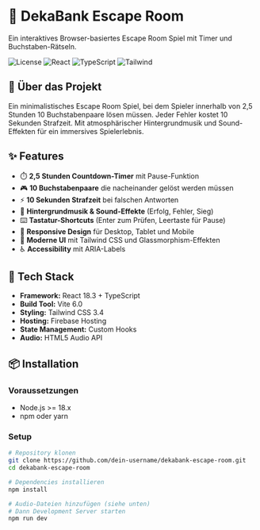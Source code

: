 # 🎯 DekaBank Escape Room

Ein interaktives Browser-basiertes Escape Room Spiel mit Timer und Buchstaben-Rätseln.

![License](https://img.shields.io/badge/license-MIT-blue.svg)
![React](https://img.shields.io/badge/React-18.3-61dafb.svg)
![TypeScript](https://img.shields.io/badge/TypeScript-5.6-3178c6.svg)
![Tailwind](https://img.shields.io/badge/Tailwind-3.4-38bdf8.svg)

## 📖 Über das Projekt

Ein minimalistisches Escape Room Spiel, bei dem Spieler innerhalb von 2,5 Stunden 10 Buchstabenpaare lösen müssen. Jeder Fehler kostet 10 Sekunden Strafzeit. Mit atmosphärischer Hintergrundmusik und Sound-Effekten für ein immersives Spielerlebnis.

## ✨ Features

- ⏱️ **2,5 Stunden Countdown-Timer** mit Pause-Funktion
- 🎮 **10 Buchstabenpaare** die nacheinander gelöst werden müssen
- ⚡ **10 Sekunden Strafzeit** bei falschen Antworten
- 🎵 **Hintergrundmusik & Sound-Effekte** (Erfolg, Fehler, Sieg)
- ⌨️ **Tastatur-Shortcuts** (Enter zum Prüfen, Leertaste für Pause)
- 📱 **Responsive Design** für Desktop, Tablet und Mobile
- 🎨 **Moderne UI** mit Tailwind CSS und Glassmorphism-Effekten
- ♿ **Accessibility** mit ARIA-Labels

## 🚀 Tech Stack

- **Framework:** React 18.3 + TypeScript
- **Build Tool:** Vite 6.0
- **Styling:** Tailwind CSS 3.4
- **Hosting:** Firebase Hosting
- **State Management:** Custom Hooks
- **Audio:** HTML5 Audio API

## 📦 Installation

### Voraussetzungen

- Node.js >= 18.x
- npm oder yarn

### Setup
```bash
# Repository klonen
git clone https://github.com/dein-username/dekabank-escape-room.git
cd dekabank-escape-room

# Dependencies installieren
npm install

# Audio-Dateien hinzufügen (siehe unten)
# Dann Development Server starten
npm run dev
